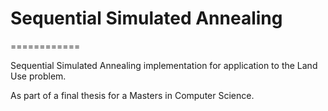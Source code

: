 # Sequential Simulated Annealing
============

Sequential Simulated Annealing implementation for application to the Land Use problem.

As part of a final thesis for a Masters in Computer Science.
